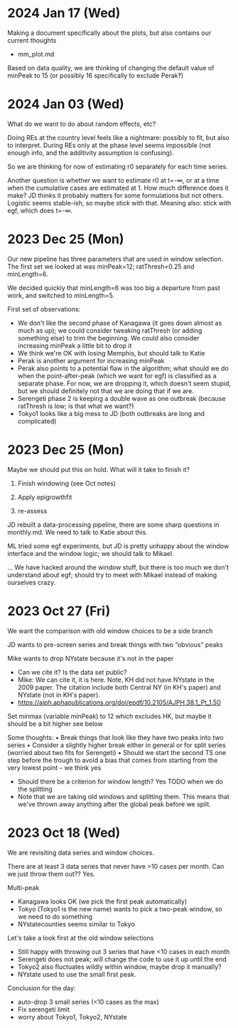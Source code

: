 
2024 Jan 17 (Wed)
=================

Making a document specifically about the plots, but also contains our current thoughts
* mm_plot.md

Based on data quality, we are thinking of changing the default value of minPeak to 15 (or possibly 16 specifically to exclude Perak‽)

2024 Jan 03 (Wed)
=================

What do we want to do about random effects, etc?

Doing REs at the country level feels like a nightmare: possibly to fit, but also to interpret. During REs only at the phase level seems impossible (not enough info, and the additivity assumption is confusing).

So we are thinking for now of estimating r0 separately for each time series.

Another question is whether we want to estimate r0 at t=-∞, or at a time when the cumulative cases are estimated at 1. How much difference does it make? JD thinks it probably matters for some formulations but not others. Logistic seems stable-ish, so maybe stick with that. Meaning also: stick with egf, which does t=-∞.

2023 Dec 25 (Mon)
=================

Our new pipeline has three parameters that are used in window selection. The
first set we looked at was minPeak=12; ratThresh=0.25 and minLength=6.

We decided quickly that minLength=6 was too big a departure from past work, and
switched to minLength=5.

First set of observations:
* We don't like the second phase of Kanagawa (it goes down almost as much as up); we could consider tweaking ratThresh (or adding something else) to trim the beginning. We could also consider increasing minPeak a little bit to drop it
* We think we're OK with losing Memphis, but should talk to Katie
* Perak is another argument for increasing minPeak
* Perak also points to a potential flaw in the algorithm; what should we do when the point-after-peak (which we want for egf) is classified as a separate phase. For now, we are dropping it, which doesn't seem stupid, but we should definitely not that we are doing that if we are.
* Serengeti phase 2 is keeping a double wave as one outbreak (because ratThresh is low; is that what we want?)
* Tokyo1 looks like a big mess to JD (both outbreaks are long and complicated)

2023 Dec 25 (Mon)
=================

Maybe we should put this on hold. What will it take to finish it?

1) Finish windowing (see Oct notes)

2) Apply epigrowthfit

3) re-assess

JD rebuilt a data-processing pipeline, there are some sharp questions in
monthly.md. We need to talk to Katie about this.

ML tried some egf experiments, but JD is pretty unhappy about the window
interface and the window logic; we should talk to Mikael.

… We have hacked around the window stuff, but there is too much we don't
understand about egf; should try to meet with Mikael instead of making ourselves
crazy.

2023 Oct 27 (Fri)
=================

We want the comparison with old window choices to be a side branch

JD wants to pre-screen series and break things with two “obvious” peaks

Mike wants to drop NYstate because it's not in the paper
* Can we cite it? Is the data set public?
* Mike: We can cite it, it is here. Note, KH did not have NYstate in the 2009 paper. The citation include both Central NY (in KH's paper) and NYstate (not in KH's paper). 
* https://ajph.aphapublications.org/doi/epdf/10.2105/AJPH.38.1_Pt_1.50


Set minmax (variable minPeak) to 12 which excludes HK, but maybe it should be a bit higher see below

Some thoughts:
• Break things that look like they have two peaks into two series
• Consider a slightly higher break either in general or for split series (worried about two fits for Serengeti)
• Should we start the second TS one step before the trough to avoid a bias that comes from starting from the very lowest point – we think yes
* Should there be a criterion for window length? Yes TODO when we do the splitting
* Note that we are taking old windows and splitting them. This means that we've thrown away anything after the global peak before we split.

2023 Oct 18 (Wed)
=================
We are revisiting data series and window choices.

There are at least 3 data series that never have >10 cases per month. Can we just throw them out?? Yes.

Multi-peak
* Kanagawa looks OK (we pick the first peak automatically)
* Tokyo (Tokyo1 is the new name) wants to pick a two-peak window, so we need to do something
* NYstatecounties seems similar to Tokyo

Let's take a look first at the old window selections
* Still happy with throwing out 3 series that have <10 cases in each month
* Serengeti does not peak; will change the code to use it up until the end
* Tokyo2 also fluctuates wildly within window, maybe drop it manually?
* NYstate used to use the small first peak.

Conclusion for the day:
* auto-drop 3 small series (<10 cases as the max)
* Fix serengeti limit
* worry about Tokyo1, Tokyo2, NYstate
